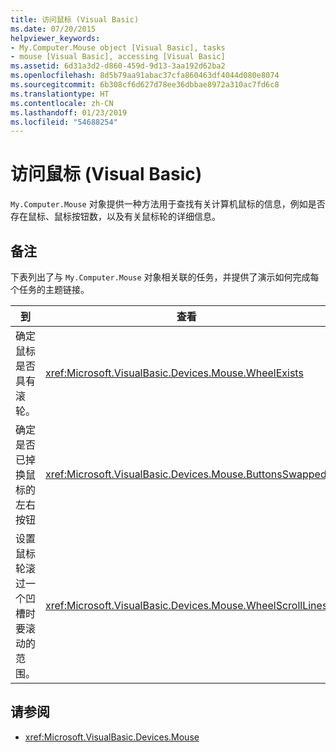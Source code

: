 ```yaml
---
title: 访问鼠标 (Visual Basic)
ms.date: 07/20/2015
helpviewer_keywords:
- My.Computer.Mouse object [Visual Basic], tasks
- mouse [Visual Basic], accessing [Visual Basic]
ms.assetid: 6d31a3d2-d860-459d-9d13-3aa192d62ba2
ms.openlocfilehash: 8d5b79aa91abac37cfa860463df4044d080e8074
ms.sourcegitcommit: 6b308cf6d627d78ee36dbbae8972a310ac7fd6c8
ms.translationtype: HT
ms.contentlocale: zh-CN
ms.lasthandoff: 01/23/2019
ms.locfileid: "54688254"
---
```

# <a name="accessing-the-mouse-visual-basic"></a>访问鼠标 (Visual Basic)
`My.Computer.Mouse` 对象提供一种方法用于查找有关计算机鼠标的信息，例如是否存在鼠标、鼠标按钮数，以及有关鼠标轮的详细信息。  
  
## <a name="remarks"></a>备注  
 下表列出了与 `My.Computer.Mouse` 对象相关联的任务，并提供了演示如何完成每个任务的主题链接。  
  
|到|查看|  
|--------|---------|  
|确定鼠标是否具有滚轮。|<xref:Microsoft.VisualBasic.Devices.Mouse.WheelExists>|  
|确定是否已掉换鼠标的左右按钮|<xref:Microsoft.VisualBasic.Devices.Mouse.ButtonsSwapped>|  
|设置鼠标轮滚过一个凹槽时要滚动的范围。|<xref:Microsoft.VisualBasic.Devices.Mouse.WheelScrollLines>|  
  
## <a name="see-also"></a>请参阅
- <xref:Microsoft.VisualBasic.Devices.Mouse>
